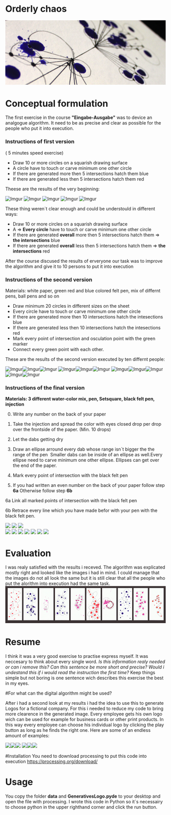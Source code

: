 # Orderly chaos

![](images/analogheader.jpg)





# Conceptual formulation

The first exercise in the course **"Eingabe-Ausgabe"** was to device an analgogue algorithm.
It need to be as precise and clear as possible for the people who put it into execution.

### Instructions of first version
( 5 minutes speed exercise)

+ Draw 10 or more circles on a squarish drawing surface
+ A circle have to touch or carve minimum one other circle
+ If there are generated more then 5 intersections hatch them blue
+ If there are generated less then 5 intersections hatch them red

Theese are the results of the very beginning:

![Imgur](http://i.imgur.com/0SmiFdv.jpg) ![Imgur](http://i.imgur.com/X53sdcI.jpg) ![Imgur](http://i.imgur.com/PfNRfgZ.jpg)
  ![Imgur](http://i.imgur.com/EuHadmv.jpg) ![Imgur](http://i.imgur.com/BDIKPKQ.jpg)
  
  These thing weren`t clear enough and could be understould in different ways:
  
  + Draw 10 or more circles on a squarish drawing surface
  + A => **Every circle** have to touch or carve minimum one other circle
  + If there are generated **overall** more then 5 intersections hatch them => **the intersections** blue
  + If there are generated **overall** less then 5 intersections hatch them => **the intersections** red
  
After the course discused the results of erveryone our task was to improve the algorithm and give it to 10 persons to put it into execution
  
### Instructions of the second version

Materials: white paper, green red and blue colored felt pen, mix of differnt pens, ball pens and so on

+ Draw minimum 20 circles in different sizes on the sheet
+ Every circle have to touch or carve minimum one other circle
+ If there are generated more then 10 intersections hatch the intesections blue
+ If there are generated less then 10 intersections hatch the intesections red
+ Mark every point of intersection and osculation point with the green marker
+ Connect every green point with each other.

These are the results of the second version executed by ten differnt people:

![Imgur](http://i.imgur.com/lBnCcHw.jpg)![Imgur](http://i.imgur.com/19H62sU.jpg)![Imgur](http://i.imgur.com/HDQxzJ3.jpg)
![Imgur](http://i.imgur.com/eQZf0hV.jpg)![Imgur](http://i.imgur.com/B6QbuMV.jpg)![Imgur](http://i.imgur.com/67aGWg9.jpg)
![Imgur](http://i.imgur.com/ejLyWs3.jpg)![Imgur](http://i.imgur.com/b3xsz7x.jpg)![Imgur](http://i.imgur.com/9BthtOA.jpg)
![Imgur](http://i.imgur.com/yPhSqis.jpg)![Imgur](http://i.imgur.com/tDBUnSV.jpg)
  
  
  

### Instructions of the final version


**Materials: 3 different water-color mix, pen, Setsquare, black felt pen, injection**

0. Write any number on the back of your paper

1. Take the injection and spread the color with eyes closed drop per drop over the frontside of the paper.
 (Min. 10 drops)

2. Let the dabs getting dry

3. Draw an ellipse arround every dab whose range isn`t bigger the the range of the pen  Smaller dabs can be inside of an ellipse as well.Every ellipse need to carve minimum one other ellipse. Ellipses can get over the end of the paper.

4. Mark every point of intersection with the black felt pen 

5. If you had written an even number on the back of your paper follow step **6a**
  Otherwise follow step **6b**

  6a Link all marked points of intersection with the black felt pen 

  6b Retrace every line which you have made befor with your pen with the black felt pen.
  
  ![](http://i.imgur.com/1SBEXML.jpg)      ![](http://i.imgur.com/AmDdViQ.jpg)      ![](http://i.imgur.com/za4QzTZ.jpg)  
  ![](http://i.imgur.com/XtKB053.jpg)      ![](http://i.imgur.com/5L7FzwY.jpg)      ![](http://i.imgur.com/k82U9LI.jpg)
  ![](http://i.imgur.com/IaA6GE2.jpg)      ![](http://i.imgur.com/bkrQZuw.jpg)
  ![](http://i.imgur.com/hzGEiDu.jpg)      ![](http://i.imgur.com/LkFyeP2.jpg)
  
  
  
  
  

# Evaluation

I was realy satisfied with the results i receved. The algorithm was explicated mostly right and looked like the images i had in mind.
I could manage that the images do not all look the same but it is still clear that all the people who put the alorithm into execution had the same task.
![](images/header.jpg)


# Resume

I think it was a very good exercise to practise express myself.
It was neccesary to think about every single word. *Is this information realy needed or can i remove this?
Can this sentence be more short and precise? Would i undestand this if i would read the instruction the first time?*
Keep things simple but not boring is one sentence wich describes this exercise the best in my eyes.

#For what can the digital algorithm might be used? 

After i had a second look at my results i had the idea to use this to generate Logos for a fictional company. For this i needed to reduce my code to bring more clearence in the generated image. Every employee gets his own logo wich can be used for example for business cards or other print products. In this way every employee can choose his individual logo by clicking the play button as long as he finds the right one.
Here are some of an endless amount of examples: 



![](images/gl1.png)![](images/gl2.png)![](images/gl3.png)
![](images/gl4.png)![](images/gl5.png)![](images/gl6.png)

#Installation
You need to download processing to put this code into execution https://processing.org/download/

# Usage
You copy the folder **data** and **GenerativesLogo.pyde** to your desktop and open the file with processing.
I wrote this code in Python so it`s necessairy to choose python in the upper righthand corner and click the run button.

 


